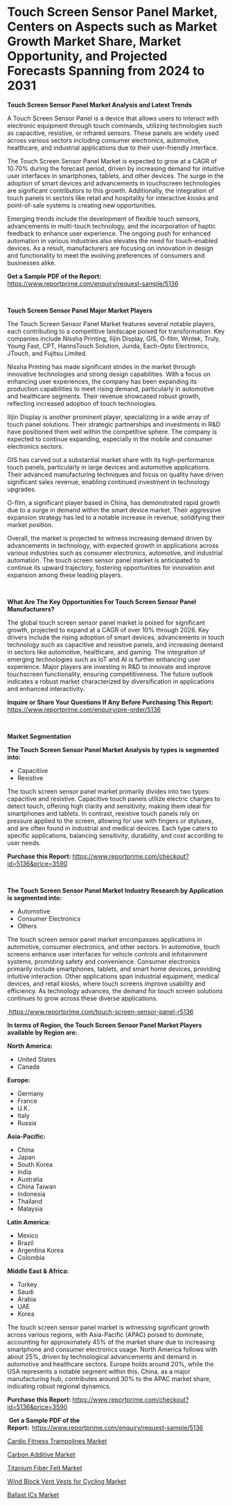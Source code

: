 <p><h1>Touch Screen Sensor Panel Market, Centers on Aspects such as Market Growth Market Share, Market Opportunity, and Projected Forecasts Spanning from 2024 to 2031</h1></p><p><strong>Touch Screen Sensor Panel Market Analysis and Latest Trends</strong></p>
<p><p>A Touch Screen Sensor Panel is a device that allows users to interact with electronic equipment through touch commands, utilizing technologies such as capacitive, resistive, or infrared sensors. These panels are widely used across various sectors including consumer electronics, automotive, healthcare, and industrial applications due to their user-friendly interface.</p><p>The Touch Screen Sensor Panel Market is expected to grow at a CAGR of 10.70% during the forecast period, driven by increasing demand for intuitive user interfaces in smartphones, tablets, and other devices. The surge in the adoption of smart devices and advancements in touchscreen technologies are significant contributors to this growth. Additionally, the integration of touch panels in sectors like retail and hospitality for interactive kiosks and point-of-sale systems is creating new opportunities.</p><p>Emerging trends include the development of flexible touch sensors, advancements in multi-touch technology, and the incorporation of haptic feedback to enhance user experience. The ongoing push for enhanced automation in various industries also elevates the need for touch-enabled devices. As a result, manufacturers are focusing on innovation in design and functionality to meet the evolving preferences of consumers and businesses alike.</p></p>
<p><strong>Get a Sample PDF of the Report:&nbsp;</strong> <a href="https://www.reportprime.com/enquiry/request-sample/5136">https://www.reportprime.com/enquiry/request-sample/5136</a></p>
<p>&nbsp;</p>
<p><strong>Touch Screen Sensor Panel Major Market Players</strong></p>
<p><p>The Touch Screen Sensor Panel Market features several notable players, each contributing to a competitive landscape poised for transformation. Key companies include Nissha Printing, Ilijin Display, GIS, O-film, Wintek, Truly, Young Fast, CPT, HannsTouch Solution, Junda, Each-Opto Electronics, JTouch, and Fujitsu Limited.</p><p>Nissha Printing has made significant strides in the market through innovative technologies and strong design capabilities. With a focus on enhancing user experiences, the company has been expanding its production capabilities to meet rising demand, particularly in automotive and healthcare segments. Their revenue showcased robust growth, reflecting increased adoption of touch technologies.</p><p>Ilijin Display is another prominent player, specializing in a wide array of touch panel solutions. Their strategic partnerships and investments in R&D have positioned them well within the competitive sphere. The company is expected to continue expanding, especially in the mobile and consumer electronics sectors.</p><p>GIS has carved out a substantial market share with its high-performance touch panels, particularly in large devices and automotive applications. Their advanced manufacturing techniques and focus on quality have driven significant sales revenue, enabling continued investment in technology upgrades.</p><p>O-film, a significant player based in China, has demonstrated rapid growth due to a surge in demand within the smart device market. Their aggressive expansion strategy has led to a notable increase in revenue, solidifying their market position.</p><p>Overall, the market is projected to witness increasing demand driven by advancements in technology, with expected growth in applications across various industries such as consumer electronics, automotive, and industrial automation. The touch screen sensor panel market is anticipated to continue its upward trajectory, fostering opportunities for innovation and expansion among these leading players.</p></p>
<p>&nbsp;</p>
<p><strong>What Are The Key Opportunities For Touch Screen Sensor Panel Manufacturers?</strong></p>
<p><p>The global touch screen sensor panel market is poised for significant growth, projected to expand at a CAGR of over 10% through 2026. Key drivers include the rising adoption of smart devices, advancements in touch technology such as capacitive and resistive panels, and increasing demand in sectors like automotive, healthcare, and gaming. The integration of emerging technologies such as IoT and AI is further enhancing user experience. Major players are investing in R&D to innovate and improve touchscreen functionality, ensuring competitiveness. The future outlook indicates a robust market characterized by diversification in applications and enhanced interactivity.</p></p>
<p><strong>Inquire or Share Your Questions If Any Before Purchasing This Report:</strong> <a href="https://www.reportprime.com/enquiry/pre-order/5136">https://www.reportprime.com/enquiry/pre-order/5136</a></p>
<p>&nbsp;</p>
<p><strong>Market Segmentation</strong></p>
<p><strong>The Touch Screen Sensor Panel Market Analysis by types is segmented into:</strong></p>
<p><ul><li>Capacitive</li><li>Resistive</li></ul></p>
<p><p>The touch screen sensor panel market primarily divides into two types: capacitive and resistive. Capacitive touch panels utilize electric charges to detect touch, offering high clarity and sensitivity, making them ideal for smartphones and tablets. In contrast, resistive touch panels rely on pressure applied to the screen, allowing for use with fingers or styluses, and are often found in industrial and medical devices. Each type caters to specific applications, balancing sensitivity, durability, and cost according to user needs.</p></p>
<p><strong>Purchase this Report:&nbsp;</strong><a href="https://www.reportprime.com/checkout?id=5136&price=3590">https://www.reportprime.com/checkout?id=5136&price=3590</a></p>
<p>&nbsp;</p>
<p><strong>The Touch Screen Sensor Panel Market Industry Research by Application is segmented into:</strong></p>
<p><ul><li>Automotive</li><li>Consumer Electronics</li><li>Others</li></ul></p>
<p><p>The touch screen sensor panel market encompasses applications in automotive, consumer electronics, and other sectors. In automotive, touch screens enhance user interfaces for vehicle controls and infotainment systems, promoting safety and convenience. Consumer electronics primarily include smartphones, tablets, and smart home devices, providing intuitive interaction. Other applications span industrial equipment, medical devices, and retail kiosks, where touch screens improve usability and efficiency. As technology advances, the demand for touch screen solutions continues to grow across these diverse applications.</p></p>
<p><a href="https://www.reportprime.com/touch-screen-sensor-panel-r5136">&nbsp;https://www.reportprime.com/touch-screen-sensor-panel-r5136</a></p>
<p><strong>In terms of Region, the Touch Screen Sensor Panel Market Players available by Region are:</strong></p>
<p>
    <p> <strong> North America: </strong>
        <ul>
            <li>United States</li>
            <li>Canada</li>
        </ul>
        </p> 
    <p> <strong> Europe: </strong>
        <ul>
            <li>Germany</li>
            <li>France</li>
            <li>U.K.</li>
            <li>Italy</li>
            <li>Russia</li>
        </ul>
        </p> 
    <p> <strong> Asia-Pacific: </strong>
        <ul>
            <li>China</li>
            <li>Japan</li>
            <li>South Korea</li>
            <li>India</li>
            <li>Australia</li>
            <li>China Taiwan</li>
            <li>Indonesia</li>
            <li>Thailand</li>
            <li>Malaysia</li>
        </ul>
        </p> 
    <p> <strong> Latin America: </strong>
        <ul>
            <li>Mexico</li>
            <li>Brazil</li>
            <li>Argentina Korea</li>
            <li>Colombia</li>
        </ul>
        </p> 
    <p> <strong> Middle East & Africa: </strong>
        <ul>
            <li>Turkey</li>
            <li>Saudi</li>
            <li>Arabia</li>
            <li>UAE</li>
            <li>Korea</li>
        </ul>
    </p>
    </p>
<p><p>The touch screen sensor panel market is witnessing significant growth across various regions, with Asia-Pacific (APAC) poised to dominate, accounting for approximately 45% of the market share due to increasing smartphone and consumer electronics usage. North America follows with about 25%, driven by technological advancements and demand in automotive and healthcare sectors. Europe holds around 20%, while the USA represents a notable segment within this. China, as a major manufacturing hub, contributes around 30% to the APAC market share, indicating robust regional dynamics.</p></p>
<p><strong>Purchase this Report: </strong><a href="https://www.reportprime.com/checkout?id=5136&price=3590">https://www.reportprime.com/checkout?id=5136&price=3590</a></p>
<p>&nbsp;<strong>Get a Sample PDF of the Report:&nbsp;&nbsp;</strong><a href="https://www.reportprime.com/enquiry/request-sample/5136">https://www.reportprime.com/enquiry/request-sample/5136</a></p>
<p><strong></strong></p>
<p><p><a href="https://issuu.com/reportprime-2/docs/cardio-fitness-trampolines-market-s_905db1f1a11a41">Cardio Fitness Trampolines Market</a></p><p><a href="https://www.linkedin.com/pulse/emerging-market-trends-regional-analysis-carbon-additive-forecasted-ohi6c?trackingId=Es6lJcuPRfCOIMt1SwZGGQ%3D%3D">Carbon Additive Market</a></p><p><a href="https://www.linkedin.com/pulse/titanium-fiber-felt-market-size-share-growth-analysis-type-application-8r9ac?trackingId=oHWjC4pUSl6zOB1kGbTsaQ%3D%3D">Titanium Fiber Felt Market</a></p><p><a href="https://issuu.com/reportprime-2/docs/wind-block-vent-vests-for-cycling-m_26da76fba0af5e">Wind Block Vent Vests for Cycling Market</a></p><p><a href="https://github.com/NorbertYates/Market-Research-Report-List-6/blob/main/ballast-ics-market.md">Ballast ICs Market</a></p></p>